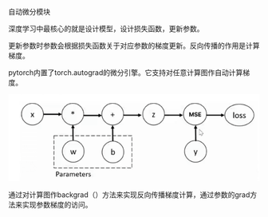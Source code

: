 自动微分模块

深度学习中最核心的就是设计模型，设计损失函数，更新参数。

更新参数时参数会根据损失函数关于对应参数的梯度更新。反向传播的作用是计算梯度。

pytorch内置了torch.autograd的微分引擎。它支持对任意计算图作自动计算梯度。



![image-20250630105431403](./assets/image-20250630105431403.png)

通过对计算图作backgrad（）方法来实现反向传播梯度计算，通过参数的grad方法来实现参数梯度的访问。